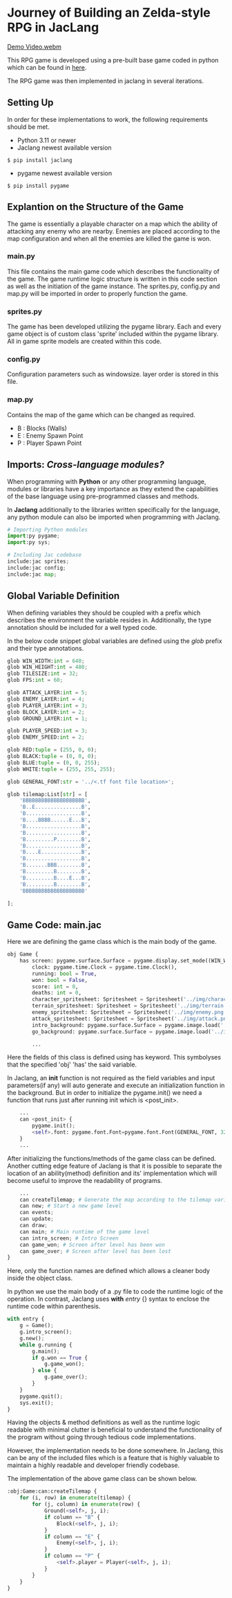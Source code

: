 # Journey of Building an Zelda-style RPG in JacLang

[Demo Video.webm](https://github.com/Jayanaka-98/py-game-RPG/assets/110921856/1ac069eb-7a07-462f-82fe-a8c1e3481935)

This RPG game is developed using a pre-built base game coded in python which can be found in [here](/home/jayanaka-98/jaclang/examples/rpg_game/python_impl).

The RPG game was then implemented in jaclang in several iterations.

## Setting Up

In order for these implementations to work, the following requirements should be met.

- Python 3.11 or newer
- Jaclang newest available version
```
$ pip install jaclang
```
- pygame newest available version
```
$ pip install pygame
```

## Explantion on the Structure of the Game

The game is essentially a playable character on a map which the ability of attacking any enemy who are nearby. Enemies are placed according to the map configuration and when all the enemies are killed the game is won.

### main.py

This file contains the main game code which describes the functionality of the game. The game runtime logic structure is written in this code section as well as the initiation of the game instance. The sprites.py, config.py and map.py will be imported in order to properly function the game.

### sprites.py

The game has been developed utilizing the pygame library. Each and every game object is of custom class 'sprite' included within the pygame library.
All in game sprite models are created within this code.

### config.py

Configuration parameters such as windowsize. layer order is stored in this file.

### map.py

Contains the map of the game which can be changed as required.

- B : Blocks (Walls)
- E : Enemy Spawn Point
- P : Player Spawn Point

## Imports: _Cross-language modules?_

When programming with **Python** or any other programming language, modules or libraries have a key importance as they extend the capabilities of the base language using pre-programmed classes and methods.

In **Jaclang** additionally to the libraries written specifically for the language, any python module can also be imported when programming with Jaclang.

```python
# Importing Python modules
import:py pygame;
import:py sys;

# Including Jac codebase
include:jac sprites;
include:jac config;
include:jac map;
```

## Global Variable Definition

When defining variables they should be coupled with a prefix which describes the environment the variable resides in. Additionally, the type annotation should be included for a well typed code.

In the below code snippet global variables are defined using the _glob_ prefix and their type annotations.

```python
glob WIN_WIDTH:int = 640;
glob WIN_HEIGHT:int = 480;
glob TILESIZE:int = 32;
glob FPS:int = 60;

glob ATTACK_LAYER:int = 5;
glob ENEMY_LAYER:int = 4;
glob PLAYER_LAYER:int = 3;
glob BLOCK_LAYER:int = 2;
glob GROUND_LAYER:int = 1;

glob PLAYER_SPEED:int = 3;
glob ENEMY_SPEED:int = 2;

glob RED:tuple = (255, 0, 0);
glob BLACK:tuple = (0, 0, 0);
glob BLUE:tuple = (0, 0, 255);
glob WHITE:tuple = (255, 255, 255);

glob GENERAL_FONT:str = '../<.tf font file location>';

glob tilemap:List[str] = [
    'BBBBBBBBBBBBBBBBBBBB',
    'B..E...............B',
    'B..................B',
    'B....BBBB......E...B',
    'B..................B',
    'B..................B',
    'B.........P........B',
    'B..................B',
    'B....E.............B',
    'B..................B',
    'B.......BBB........B',
    'B.........B........B',
    'B.........B....E...B',
    'B.........B........B',
    'BBBBBBBBBBBBBBBBBBBB'

];
```

## Game Code: main.jac

Here we are defining the game class which is the main body of the game.

```python
obj Game {
    has screen: pygame.surface.Surface = pygame.display.set_mode((WIN_WIDTH, WIN_HEIGHT)),
        clock: pygame.time.Clock = pygame.time.Clock(),
        running: bool = True,
        won: bool = False,
        score: int = 0,
        deaths: int = 0,
        character_spritesheet: Spritesheet = Spritesheet('../img/character.png'),
        terrain_spritesheet: Spritesheet = Spritesheet('../img/terrain.png'),
        enemy_spritesheet: Spritesheet = Spritesheet('../img/enemy.png'),
        attack_spritesheet: Spritesheet = Spritesheet('../img/attack.png'),
        intro_background: pygame.surface.Surface = pygame.image.load('../img/introbackground.png'),
        go_background: pygame.surface.Surface = pygame.image.load('../img/gameover.png');

        ...
```

Here the fields of this class is defined using has keyword. This symbolyses that the specified 'obj' 'has' the said variable.

In Jaclang, an **init** function is not required as the field variables and input parameters(if any) will auto generate and execute an initialization function in the background. But in order to initialize the pygame.init() we need a function that runs just after running init which is <post_init>.

```python
    ...
    can <post_init> {
        pygame.init();
        <self>.font: pygame.font.Font=pygame.font.Font(GENERAL_FONT, 32);
    }
    ...
```

After initializing the functions/methods of the game class can be defined. Another cutting edge feature of Jaclang is that it is possible to separate the location of an ability(method) definition and its' implementation which will become useful to improve the readability of programs.

```python
    ...
    can createTilemap; # Generate the map according to the tilemap variable in map.jac
    can new; # Start a new game level
    can events;
    can update;
    can draw;
    can main; # Main runtime of the game level
    can intro_screen; # Intro Screen
    can game_won; # Screen after level has been won
    can game_over; # Screen after level has been lost
}
```

Here, only the function names are defined which allows a cleaner body inside the object class.

In python we use the main body of a .py file to code the runtime logic of the operation. In contrast, Jaclang uses **with** _entry_ {} syntax to enclose the runtime code within parenthesis.

```python
with entry {
    g = Game();
    g.intro_screen();
    g.new();
    while g.running {
        g.main();
        if g.won == True {
            g.game_won();
        } else {
            g.game_over();
        }
    }
    pygame.quit();
    sys.exit();
}
```

Having the objects & method definitions as well as the runtime logic readable with minimal clutter is beneficial to understand the functionality of the program without going through tedious code implementations.

However, the implementation needs to be done somewhere. In Jaclang, this can be any of the included files which is a feature that is highly valuable to maintain a highly readable and developer friendly codebase.

The implementation of the above game class can be shown below.

```python
:obj:Game:can:createTilemap {
    for (i, row) in enumerate(tilemap) {
        for (j, column) in enumerate(row) {
            Ground(<self>, j, i);
            if column == "B" {
                Block(<self>, j, i);
            }
            if column == "E" {
                Enemy(<self>, j, i);
            }
            if column == "P" {
                <self>.player = Player(<self>, j, i);
            }
        }
    }
}
```
